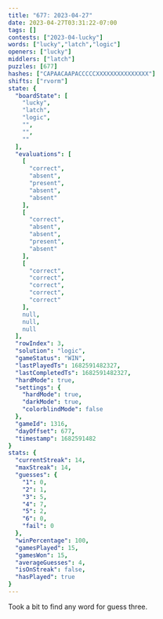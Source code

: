 ```yaml
---
title: "677: 2023-04-27"
date: 2023-04-27T03:31:22-07:00
tags: []
contests: ["2023-04-lucky"]
words: ["lucky","latch","logic"]
openers: ["lucky"]
middlers: ["latch"]
puzzles: [677]
hashes: ["CAPAACAAPACCCCCXXXXXXXXXXXXXXX"]
shifts: ["rvorm"]
state: {
  "boardState": [
    "lucky",
    "latch",
    "logic",
    "",
    "",
    ""
  ],
  "evaluations": [
    [
      "correct",
      "absent",
      "present",
      "absent",
      "absent"
    ],
    [
      "correct",
      "absent",
      "absent",
      "present",
      "absent"
    ],
    [
      "correct",
      "correct",
      "correct",
      "correct",
      "correct"
    ],
    null,
    null,
    null
  ],
  "rowIndex": 3,
  "solution": "logic",
  "gameStatus": "WIN",
  "lastPlayedTs": 1682591482327,
  "lastCompletedTs": 1682591482327,
  "hardMode": true,
  "settings": {
    "hardMode": true,
    "darkMode": true,
    "colorblindMode": false
  },
  "gameId": 1316,
  "dayOffset": 677,
  "timestamp": 1682591482
}
stats: {
  "currentStreak": 14,
  "maxStreak": 14,
  "guesses": {
    "1": 0,
    "2": 1,
    "3": 5,
    "4": 7,
    "5": 2,
    "6": 0,
    "fail": 0
  },
  "winPercentage": 100,
  "gamesPlayed": 15,
  "gamesWon": 15,
  "averageGuesses": 4,
  "isOnStreak": false,
  "hasPlayed": true
}
---
```

<!-- more -->
Took a bit to find any word for guess three.
